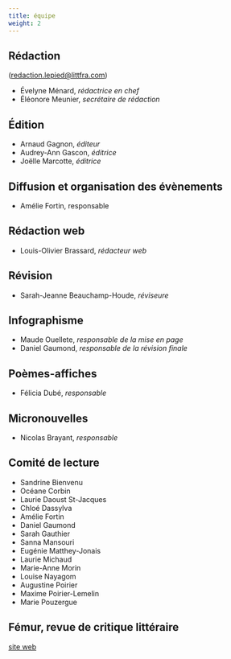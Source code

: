 ```yaml
---
title: équipe
weight: 2
---
```


## Rédaction
(redaction.lepied@littfra.com)

- Évelyne Ménard, _rédactrice en chef_
- Éléonore Meunier, _secrétaire de rédaction_

## Édition

- Arnaud Gagnon, _éditeur_
- Audrey-Ann Gascon, _éditrice_
- Joëlle Marcotte, _éditrice_

## Diffusion et organisation des évènements

- Amélie Fortin, responsable

## Rédaction web

- Louis-Olivier Brassard, _rédacteur web_

## Révision

- Sarah-Jeanne Beauchamp-Houde, _réviseure_

## Infographisme

- Maude Ouellete, _responsable de la mise en page_
- Daniel Gaumond, _responsable de la révision finale_

## Poèmes-affiches

- Félicia Dubé, _responsable_

## Micronouvelles

- Nicolas Brayant, _responsable_

## Comité de lecture

- Sandrine Bienvenu
- Océane Corbin
- Laurie Daoust St-Jacques
- Chloé Dassylva
- Amélie Fortin
- Daniel Gaumond
- Sarah Gauthier
- Sanna Mansouri
- Eugénie Matthey-Jonais
- Laurie Michaud
- Marie-Anne Morin
- Louise Nayagom
- Augustine Poirier
- Maxime Poirier-Lemelin
- Marie Pouzergue

## Fémur, revue de critique littéraire

[site web](https://revuefemur.com/)